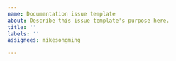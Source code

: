 ```yaml
---
name: Documentation issue template
about: Describe this issue template's purpose here.
title: ''
labels: ''
assignees: mikesongming

---
```



